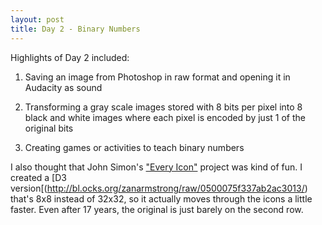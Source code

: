 ```yaml
---
layout: post
title: Day 2 - Binary Numbers
---
```


Highlights of Day 2 included: 

1. Saving an image from Photoshop in raw format and opening it in Audacity as sound

2. Transforming a gray scale images stored with 8 bits per pixel into 8 black and white images where each pixel is encoded by just 1 of the original bits

3. Creating games or activities to teach binary numbers

I also thought that John Simon's ["Every Icon"](http://numeral.com/appletsoftware/eicon.html) project was kind of fun.  I created a [D3 version[(http://bl.ocks.org/zanarmstrong/raw/0500075f337ab2ac3013/) that's 8x8 instead of 32x32, so it actually moves through the icons a little faster.  Even after 17 years, the original is just barely on the second row.
